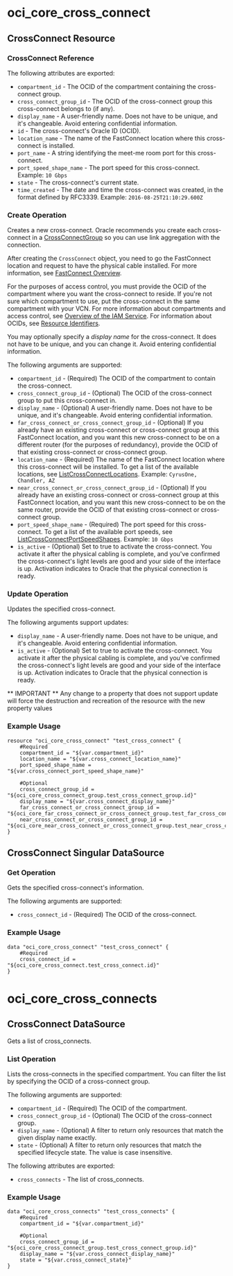 # oci_core_cross_connect

## CrossConnect Resource

### CrossConnect Reference

The following attributes are exported:

* `compartment_id` - The OCID of the compartment containing the cross-connect group.
* `cross_connect_group_id` - The OCID of the cross-connect group this cross-connect belongs to (if any).
* `display_name` - A user-friendly name. Does not have to be unique, and it's changeable. Avoid entering confidential information. 
* `id` - The cross-connect's Oracle ID (OCID).
* `location_name` - The name of the FastConnect location where this cross-connect is installed.
* `port_name` - A string identifying the meet-me room port for this cross-connect.
* `port_speed_shape_name` - The port speed for this cross-connect.  Example: `10 Gbps` 
* `state` - The cross-connect's current state.
* `time_created` - The date and time the cross-connect was created, in the format defined by RFC3339.  Example: `2016-08-25T21:10:29.600Z` 



### Create Operation
Creates a new cross-connect. Oracle recommends you create each cross-connect in a
[CrossConnectGroup](https://docs.us-phoenix-1.oraclecloud.com/api/#/en/iaas/20160918/CrossConnectGroup) so you can use link aggregation
with the connection.

After creating the `CrossConnect` object, you need to go the FastConnect location
and request to have the physical cable installed. For more information, see
[FastConnect Overview](https://docs.us-phoenix-1.oraclecloud.com/Content/Network/Concepts/fastconnect.htm).

For the purposes of access control, you must provide the OCID of the
compartment where you want the cross-connect to reside. If you're
not sure which compartment to use, put the cross-connect in the
same compartment with your VCN. For more information about
compartments and access control, see
[Overview of the IAM Service](https://docs.us-phoenix-1.oraclecloud.com/Content/Identity/Concepts/overview.htm).
For information about OCIDs, see
[Resource Identifiers](https://docs.us-phoenix-1.oraclecloud.com/Content/General/Concepts/identifiers.htm).

You may optionally specify a *display name* for the cross-connect.
It does not have to be unique, and you can change it. Avoid entering confidential information.


The following arguments are supported:

* `compartment_id` - (Required) The OCID of the compartment to contain the cross-connect.
* `cross_connect_group_id` - (Optional) The OCID of the cross-connect group to put this cross-connect in.
* `display_name` - (Optional) A user-friendly name. Does not have to be unique, and it's changeable. Avoid entering confidential information. 
* `far_cross_connect_or_cross_connect_group_id` - (Optional) If you already have an existing cross-connect or cross-connect group at this FastConnect location, and you want this new cross-connect to be on a different router (for the purposes of redundancy), provide the OCID of that existing cross-connect or cross-connect group. 
* `location_name` - (Required) The name of the FastConnect location where this cross-connect will be installed. To get a list of the available locations, see [ListCrossConnectLocations](https://docs.us-phoenix-1.oraclecloud.com/api/#/en/iaas/20160918/CrossConnectLocation/ListCrossConnectLocations).  Example: `CyrusOne, Chandler, AZ` 
* `near_cross_connect_or_cross_connect_group_id` - (Optional) If you already have an existing cross-connect or cross-connect group at this FastConnect location, and you want this new cross-connect to be on the same router, provide the OCID of that existing cross-connect or cross-connect group. 
* `port_speed_shape_name` - (Required) The port speed for this cross-connect. To get a list of the available port speeds, see [ListCrossConnectPortSpeedShapes](https://docs.us-phoenix-1.oraclecloud.com/api/#/en/iaas/20160918/CrossConnectPortSpeedShape/ListCrossconnectPortSpeedShapes).  Example: `10 Gbps` 
* `is_active` - (Optional) Set to true to activate the cross-connect. You activate it after the physical cabling is complete, and you've confirmed the cross-connect's light levels are good and your side of the interface is up. Activation indicates to Oracle that the physical connection is ready. 


### Update Operation
Updates the specified cross-connect.

The following arguments support updates:
* `display_name` - A user-friendly name. Does not have to be unique, and it's changeable. Avoid entering confidential information. 
* `is_active` - (Optional) Set to true to activate the cross-connect. You activate it after the physical cabling is complete, and you've confirmed the cross-connect's light levels are good and your side of the interface is up. Activation indicates to Oracle that the physical connection is ready.


** IMPORTANT **
Any change to a property that does not support update will force the destruction and recreation of the resource with the new property values

### Example Usage

```hcl
resource "oci_core_cross_connect" "test_cross_connect" {
	#Required
	compartment_id = "${var.compartment_id}"
	location_name = "${var.cross_connect_location_name}"
	port_speed_shape_name = "${var.cross_connect_port_speed_shape_name}"

	#Optional
	cross_connect_group_id = "${oci_core_cross_connect_group.test_cross_connect_group.id}"
	display_name = "${var.cross_connect_display_name}"
	far_cross_connect_or_cross_connect_group_id = "${oci_core_far_cross_connect_or_cross_connect_group.test_far_cross_connect_or_cross_connect_group.id}"
	near_cross_connect_or_cross_connect_group_id = "${oci_core_near_cross_connect_or_cross_connect_group.test_near_cross_connect_or_cross_connect_group.id}"
}
```


## CrossConnect Singular DataSource


### Get Operation
Gets the specified cross-connect's information.

The following arguments are supported:

* `cross_connect_id` - (Required) The OCID of the cross-connect.


### Example Usage

```hcl
data "oci_core_cross_connect" "test_cross_connect" {
	#Required
	cross_connect_id = "${oci_core_cross_connect.test_cross_connect.id}"
}
```
# oci_core_cross_connects

## CrossConnect DataSource

Gets a list of cross_connects.

### List Operation
Lists the cross-connects in the specified compartment. You can filter the list
by specifying the OCID of a cross-connect group.

The following arguments are supported:

* `compartment_id` - (Required) The OCID of the compartment.
* `cross_connect_group_id` - (Optional) The OCID of the cross-connect group.
* `display_name` - (Optional) A filter to return only resources that match the given display name exactly. 
* `state` - (Optional) A filter to return only resources that match the specified lifecycle state. The value is case insensitive. 


The following attributes are exported:

* `cross_connects` - The list of cross_connects.

### Example Usage

```hcl
data "oci_core_cross_connects" "test_cross_connects" {
	#Required
	compartment_id = "${var.compartment_id}"

	#Optional
	cross_connect_group_id = "${oci_core_cross_connect_group.test_cross_connect_group.id}"
	display_name = "${var.cross_connect_display_name}"
	state = "${var.cross_connect_state}"
}
```